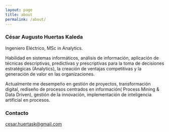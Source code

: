 ```yaml
---
layout: page
title: about
permalink: /about/
---
```


### César Augusto Huertas Kaleda

Ingeniero Eléctrico, MSc in Analytics. 

Habilidad en sistemas informáticos, análisis de información, aplicación de técnicas descriptivas, predictivas y prescriptivas para la toma de decisiones estratégicas (Analytics), la creación de ventajas competitivas y la generación de valor en las organizaciones.

Actualmente me desempeño en gestión de proyectos, transformación digital, rediseño de procesos centrados en información( Process Mining & Data Driven), gestión de la innovación, implementación de inteligencia artificial en procesos.

### Contacto

[cesar.huertask@gmail.com](mailto:cesar.huertask@gmail.com)
